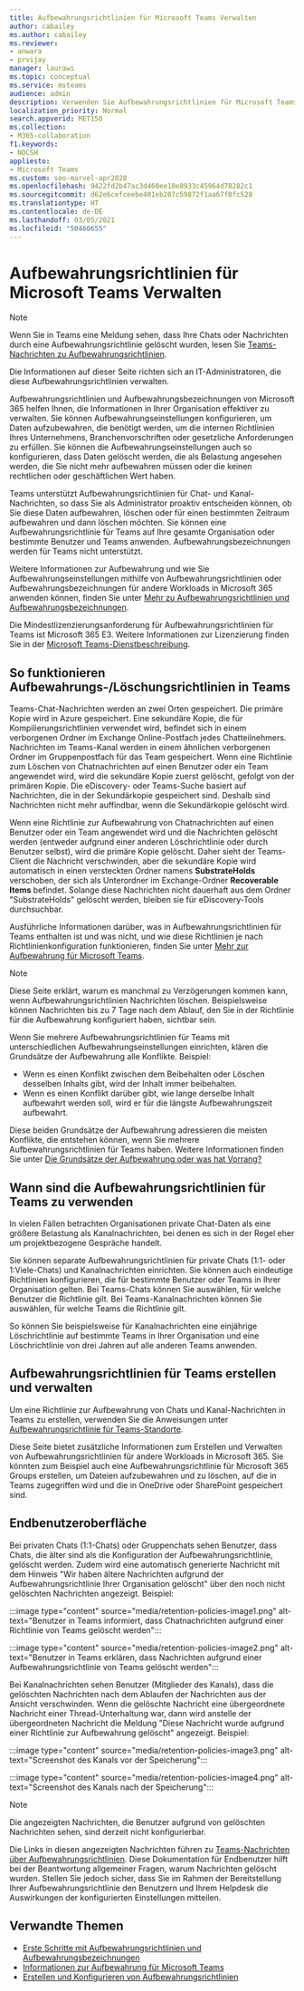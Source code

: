 ```yaml
---
title: Aufbewahrungsrichtlinien für Microsoft Teams Verwalten
author: cabailey
ms.author: cabailey
ms.reviewer:
- anwara
- prvijay
manager: laurawi
ms.topic: conceptual
ms.service: msteams
audience: admin
description: Verwenden Sie Aufbewahrungsrichtlinien für Microsoft Teams, um Nachrichten aufzubewahren, die zur Einhaltung interner Richtlinien, Branchenvorschriften oder rechtlicher Anforderungen benötigt werden, und um Nachrichten zu löschen, die als Belastung angesehen werden oder keinen rechtlichen Geschäftswert haben.
localization_priority: Normal
search.appverid: MET150
ms.collection:
- M365-collaboration
f1.keywords:
- NOCSH
appliesto:
- Microsoft Teams
ms.custom: seo-marvel-apr2020
ms.openlocfilehash: 9422fd2b47ac3d460ee10e8933c45964d78282c1
ms.sourcegitcommit: d62e6cefceebe481eb207c59872f1aa67f0fc528
ms.translationtype: HT
ms.contentlocale: de-DE
ms.lasthandoff: 03/05/2021
ms.locfileid: "50460655"
---
```

# <a name="manage-retention-policies-for-microsoft-teams"></a>Aufbewahrungsrichtlinien für Microsoft Teams Verwalten

> [!NOTE]
> Wenn Sie in Teams eine Meldung sehen, dass Ihre Chats oder Nachrichten durch eine Aufbewahrungsrichtlinie gelöscht wurden, lesen Sie [Teams-Nachrichten zu Aufbewahrungsrichtlinien](https://support.microsoft.com/office/teams-messages-about-retention-policies-c151fa2f-1558-4cf9-8e51-854e925b483b).
> 
> Die Informationen auf dieser Seite richten sich an IT-Administratoren, die diese Aufbewahrungsrichtlinien verwalten.

Aufbewahrungsrichtlinien und Aufbewahrungsbezeichnungen von Microsoft 365 helfen Ihnen, die Informationen in Ihrer Organisation effektiver zu verwalten. Sie können Aufbewahrungseinstellungen konfigurieren, um Daten aufzubewahren, die benötigt werden, um die internen Richtlinien Ihres Unternehmens, Branchenvorschriften oder gesetzliche Anforderungen zu erfüllen. Sie können die Aufbewahrungseinstellungen auch so konfigurieren, dass Daten gelöscht werden, die als Belastung angesehen werden, die Sie nicht mehr aufbewahren müssen oder die keinen rechtlichen oder geschäftlichen Wert haben.

Teams unterstützt Aufbewahrungsrichtlinien für Chat- und Kanal-Nachrichten, so dass Sie als Administrator proaktiv entscheiden können, ob Sie diese Daten aufbewahren, löschen oder für einen bestimmten Zeitraum aufbewahren und dann löschen möchten. Sie können eine Aufbewahrungsrichtlinie für Teams auf Ihre gesamte Organisation oder bestimmte Benutzer und Teams anwenden. Aufbewahrungsbezeichnungen werden für Teams nicht unterstützt.

Weitere Informationen zur Aufbewahrung und wie Sie Aufbewahrungseinstellungen mithilfe von Aufbewahrungsrichtlinien oder Aufbewahrungsbezeichnungen für andere Workloads in Microsoft 365 anwenden können, finden Sie unter [Mehr zu Aufbewahrungsrichtlinien und Aufbewahrungsbezeichnungen](https://docs.microsoft.com/microsoft-365/compliance/retention).

Die Mindestlizenzierungsanforderung für Aufbewahrungsrichtlinien für Teams ist Microsoft 365 E3. Weitere Informationen zur Lizenzierung finden Sie in der [Microsoft Teams-Dienstbeschreibung](https://docs.microsoft.com/office365/servicedescriptions/teams-service-description).

## <a name="how-teams-retentiondeletion-policies-work"></a>So funktionieren Aufbewahrungs-/Löschungsrichtlinien in Teams

Teams-Chat-Nachrichten werden an zwei Orten gespeichert. Die primäre Kopie wird in Azure gespeichert. Eine sekundäre Kopie, die für Kompilierungsrichtlinien verwendet wird, befindet sich in einem verborgenen Ordner im Exchange Online-Postfach jedes Chatteilnehmers. Nachrichten im Teams-Kanal werden in einem ähnlichen verborgenen Ordner im Gruppenpostfach für das Team gespeichert. Wenn eine Richtlinie zum Löschen von Chatnachrichten auf einen Benutzer oder ein Team angewendet wird, wird die sekundäre Kopie zuerst gelöscht, gefolgt von der primären Kopie. Die eDiscovery- oder Teams-Suche basiert auf Nachrichten, die in der Sekundärkopie gespeichert sind. Deshalb sind Nachrichten nicht mehr auffindbar, wenn die Sekundärkopie gelöscht wird. 

Wenn eine Richtlinie zur Aufbewahrung von Chatnachrichten auf einen Benutzer oder ein Team angewendet wird und die Nachrichten gelöscht werden (entweder aufgrund einer anderen Löschrichtlinie oder durch Benutzer selbst), wird die primäre Kopie gelöscht. Daher sieht der Teams-Client die Nachricht verschwinden, aber die sekundäre Kopie wird automatisch in einen versteckten Ordner namens **SubstrateHolds** verschoben, der sich als Unterordner im Exchange-Ordner **Recoverable Items** befindet. Solange diese Nachrichten nicht dauerhaft aus dem Ordner "SubstrateHolds" gelöscht werden, bleiben sie für eDiscovery-Tools durchsuchbar.

Ausführliche Informationen darüber, was in Aufbewahrungsrichtlinien für Teams enthalten ist und was nicht, und wie diese Richtlinien je nach Richtlinienkonfiguration funktionieren, finden Sie unter [Mehr zur Aufbewahrung für Microsoft Teams](https://docs.microsoft.com/microsoft-365/compliance/retention-policies-teams).

> [!NOTE]
> Diese Seite erklärt, warum es manchmal zu Verzögerungen kommen kann, wenn Aufbewahrungsrichtlinien Nachrichten löschen. Beispielsweise können Nachrichten bis zu 7 Tage nach dem Ablauf, den Sie in der Richtlinie für die Aufbewahrung konfiguriert haben, sichtbar sein.

Wenn Sie mehrere Aufbewahrungsrichtlinien für Teams mit unterschiedlichen Aufbewahrungseinstellungen einrichten, klären die Grundsätze der Aufbewahrung alle Konflikte. Beispiel:
- Wenn es einen Konflikt zwischen dem Beibehalten oder Löschen desselben Inhalts gibt, wird der Inhalt immer beibehalten.
- Wenn es einen Konflikt darüber gibt, wie lange derselbe Inhalt aufbewahrt werden soll, wird er für die längste Aufbewahrungszeit aufbewahrt.

Diese beiden Grundsätze der Aufbewahrung adressieren die meisten Konflikte, die entstehen können, wenn Sie mehrere Aufbewahrungsrichtlinien für Teams haben. Weitere Informationen finden Sie unter [Die Grundsätze der Aufbewahrung oder was hat Vorrang?](https://docs.microsoft.com/microsoft-365/compliance/retention#the-principles-of-retention-or-what-takes-precedence)

## <a name="when-to-use-retention-policies-for-teams"></a>Wann sind die Aufbewahrungsrichtlinien für Teams zu verwenden

In vielen Fällen betrachten Organisationen private Chat-Daten als eine größere Belastung als Kanalnachrichten, bei denen es sich in der Regel eher um projektbezogene Gespräche handelt.

Sie können separate Aufbewahrungsrichtlinien für private Chats (1:1- oder 1:Viele-Chats) und Kanalnachrichten einrichten. Sie können auch eindeutige Richtlinien konfigurieren, die für bestimmte Benutzer oder Teams in Ihrer Organisation gelten. Bei Teams-Chats können Sie auswählen, für welche Benutzer die Richtlinie gilt. Bei Teams-Kanalnachrichten können Sie auswählen, für welche Teams die Richtlinie gilt.

So können Sie beispielsweise für Kanalnachrichten eine einjährige Löschrichtlinie auf bestimmte Teams in Ihrer Organisation und eine Löschrichtlinie von drei Jahren auf alle anderen Teams anwenden.

## <a name="create-and-manage-retention-policies-for-teams"></a>Aufbewahrungsrichtlinien für Teams erstellen und verwalten

Um eine Richtlinie zur Aufbewahrung von Chats und Kanal-Nachrichten in Teams zu erstellen, verwenden Sie die Anweisungen unter [Aufbewahrungsrichtlinie für Teams-Standorte](https://docs.microsoft.com/microsoft-365/compliance/create-retention-policies#retention-policy-for-teams-locations).

Diese Seite bietet zusätzliche Informationen zum Erstellen und Verwalten von Aufbewahrungsrichtlinien für andere Workloads in Microsoft 365. Sie könnten zum Beispiel auch eine Aufbewahrungsrichtlinie für Microsoft 365 Groups erstellen, um Dateien aufzubewahren und zu löschen, auf die in Teams zugegriffen wird und die in OneDrive oder SharePoint gespeichert sind.  

## <a name="end-user-experience"></a>Endbenutzeroberfläche

Bei privaten Chats (1:1-Chats) oder Gruppenchats sehen Benutzer, dass Chats, die älter sind als die Konfiguration der Aufbewahrungsrichtlinie, gelöscht werden. Zudem wird eine automatisch generierte Nachricht mit dem Hinweis "Wir haben ältere Nachrichten aufgrund der Aufbewahrungsrichtlinie Ihrer Organisation gelöscht" über den noch nicht gelöschten Nachrichten angezeigt. Beispiel:

:::image type="content" source="media/retention-policies-image1.png" alt-text="Benutzer in Teams informiert, dass Chatnachrichten aufgrund einer Richtlinie von Teams gelöscht werden":::


:::image type="content" source="media/retention-policies-image2.png" alt-text="Benutzer in Teams erklären, dass Nachrichten aufgrund einer Aufbewahrungsrichtlinie von Teams gelöscht werden":::

Bei Kanalnachrichten sehen Benutzer (Mitglieder des Kanals), dass die gelöschten Nachrichten nach dem Ablaufen der Nachrichten aus der Ansicht verschwinden. Wenn die gelöschte Nachricht eine übergeordnete Nachricht einer Thread-Unterhaltung war, dann wird anstelle der übergeordneten Nachricht die Meldung "Diese Nachricht wurde aufgrund einer Richtlinie zur Aufbewahrung gelöscht" angezeigt. Beispiel:

:::image type="content" source="media/retention-policies-image3.png" alt-text="Screenshot des Kanals vor der Speicherung":::

:::image type="content" source="media/retention-policies-image4.png" alt-text="Screenshot des Kanals nach der Speicherung":::

> [!NOTE]
> Die angezeigten Nachrichten, die Benutzer aufgrund von gelöschten Nachrichten sehen, sind derzeit nicht konfigurierbar.

Die Links in diesen angezeigten Nachrichten führen zu [Teams-Nachrichten über Aufbewahrungsrichtlinien](https://support.microsoft.com/de-DE/office/teams-messages-about-retention-policies-c151fa2f-1558-4cf9-8e51-854e925b483b). Diese Dokumentation für Endbenutzer hilft bei der Beantwortung allgemeiner Fragen, warum Nachrichten gelöscht wurden. Stellen Sie jedoch sicher, dass Sie im Rahmen der Bereitstellung Ihrer Aufbewahrungsrichtlinie den Benutzern und Ihrem Helpdesk die Auswirkungen der konfigurierten Einstellungen mitteilen.

## <a name="related-topics"></a>Verwandte Themen

- [Erste Schritte mit Aufbewahrungsrichtlinien und Aufbewahrungsbezeichnungen](https://docs.microsoft.com/microsoft-365/compliance/get-started-with-retention)
- [Informationen zur Aufbewahrung für Microsoft Teams](https://docs.microsoft.com/microsoft-365/compliance/retention-policies-teams)
- [Erstellen und Konfigurieren von Aufbewahrungsrichtlinien](https://docs.microsoft.com/microsoft-365/compliance/create-retention-policies)
